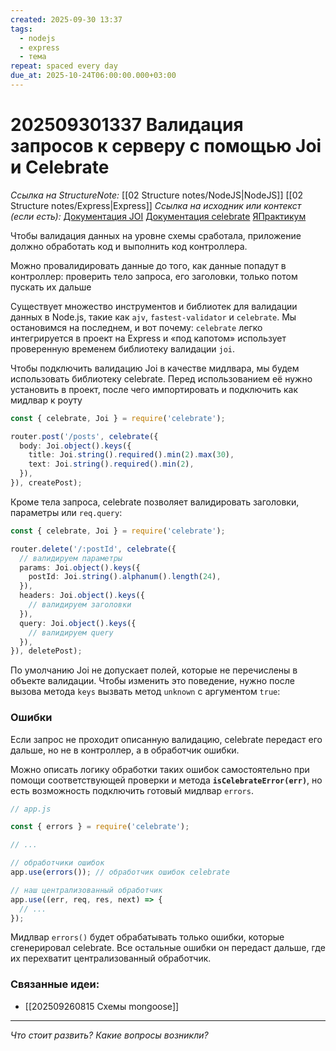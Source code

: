 ```yaml
---
created: 2025-09-30 13:37
tags:
  - nodejs
  - express
  - тема
repeat: spaced every day
due_at: 2025-10-24T06:00:00.000+03:00
---
```

# 202509301337 Валидация запросов к серверу с помощью Joi и Celebrate

*Ссылка на StructureNote:* [[02 Structure notes/NodeJS|NodeJS]] [[02 Structure notes/Express|Express]]
*Ссылка на исходник или контекст (если есть):* [Документация JOI](https://joi.dev/api/?v=17.13.3) [Документация celebrate](https://github.com/arb/celebrate) [ЯПрактикум](https://practicum.yandex.ru/learn/backend-nodejs/courses/16b47298-e20d-4fde-9619-1ab305039a00/sprints/564238/topics/7c96eb76-3d6b-4f26-8c50-71c3fa757f2b/lessons/e90c087f-6c06-42b3-9cec-d448aae5ecb9/)

Чтобы валидация данных на уровне схемы сработала, приложение должно обработать код и выполнить код контроллера.

Можно провалидировать данные до того, как данные попадут в контроллер: проверить тело запроса, его заголовки, только потом пускать их дальше

Существует множество инструментов и библиотек для валидации данных в Node.js, такие как `ajv`, `fastest-validator` и `celebrate`. Мы остановимся на последнем, и вот почему: `celebrate` легко интегрируется в проект на Express и «под капотом» использует проверенную временем библиотеку валидации `joi`.

Чтобы подключить валидацию Joi в качестве мидлвара, мы будем использовать библиотеку celebrate. Перед использованием её нужно установить в проект, после чего импортировать и подключить как мидлвар к роуту

```ts
const { celebrate, Joi } = require('celebrate');

router.post('/posts', celebrate({
  body: Joi.object().keys({
    title: Joi.string().required().min(2).max(30),
    text: Joi.string().required().min(2),
  }),
}), createPost);
```

Кроме тела запроса, celebrate позволяет валидировать заголовки, параметры или `req.query`:

```ts
const { celebrate, Joi } = require('celebrate');

router.delete('/:postId', celebrate({
  // валидируем параметры
  params: Joi.object().keys({
    postId: Joi.string().alphanum().length(24),
  }),
  headers: Joi.object().keys({
    // валидируем заголовки
  }),
  query: Joi.object().keys({
    // валидируем query
  }),
}), deletePost);
```

По умолчанию Joi не допускает полей, которые не перечислены в объекте валидации. Чтобы изменить это поведение, нужно после вызова метода `keys` вызвать метод `unknown` с аргументом `true`:

### Ошибки

Если запрос не проходит описанную валидацию, celebrate передаст его дальше, но не в контроллер, а в обработчик ошибки.

Можно описать логику обработки таких ошибок самостоятельно при помощи соответствующей проверки и метода **`isCelebrateError(err)`**, но есть возможность подключить готовый мидлвар `errors`.

```ts
// app.js

const { errors } = require('celebrate');

// ...

// обработчики ошибок
app.use(errors()); // обработчик ошибок celebrate

// наш централизованный обработчик
app.use((err, req, res, next) => {
  // ...
});
```

Мидлвар `errors()` будет обрабатывать только ошибки, которые сгенерировал celebrate. Все остальные ошибки он передаст дальше, где их перехватит централизованный обработчик.

### Связанные идеи:

* [[202509260815 Схемы mongoose]]

---

*Что стоит развить? Какие вопросы возникли?*
